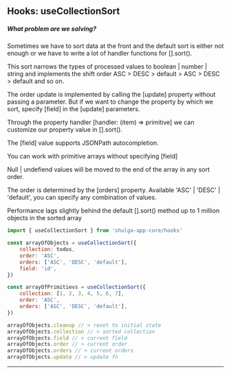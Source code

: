 ## Hooks: useCollectionSort

##### What problem are we solving?

Sometimes we have to sort data at the front and the default sort is either not enough or we have to write a lot of handler functions for [].sort().

This sort narrows the types of processed values to boolean | number | string and implements the shift order ASC > DESC > default > ASC > DESC > default and so on.

The order update is implemented by calling the [update] property without passing a parameter. But if we want to change the property by which we sort, specify [field] in the [update] parameters.

Through the property handler [handler: (item) => primitive] we can customize our property value in [].sort().

The [field] value supports JSONPath autocompletion.

You can work with primitive arrays without specifying [field]

Null | undefiend values will be moved to the end of the array in any sort order.

The order is determined by the [orders] property. Available 'ASC' | 'DESC' | 'default', you can specify any combination of values.

Performance lags slightly behind the default [].sort() method up to 1 million objects in the sorted array

```javascript
import { useCollectionSort } from 'shulga-app-core/hooks'

const arrayOfObjects = useCollectionSort({
    collection: todos,
    order: 'ASC',
    orders: ['ASC', 'DESC', 'default'],
    field: 'id',
})

const arrayOfPrimitievs = useCollectionSort({
    collection: [1, 2, 3, 4, 5, 6, 7],
    order: 'ASC',
    orders: ['ASC', 'DESC', 'default'],
})

arrayOfObjects.cleanup // > reset to initial state
arrayOfObjects.collection // > sorted collection
arrayOfObjects.field // > current field
arrayOfObjects.order // > current order
arrayOfObjects.orders // > current orders
arrayOfObjects.update // > update fn
```

---
